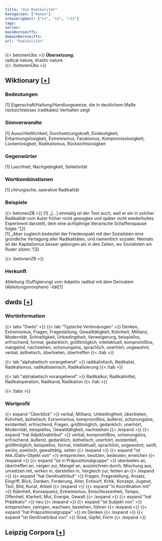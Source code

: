 ```yaml
---
title: "die Radikalität"
kategorien: ["Nomen"]
schwierigkeit: ["k1", "h3", "r15"]
tags:
series:
mainDornseiffs:
domainDornseiffs:
url: "Radikalität"
---
```


{{< betonenÜbs >}}
**Übersetzung:**  
radical nature, drastic nature  
{{< /betonenÜbs >}}

## Wiktionary [[+](https://de.wiktionary.org/wiki/Radikalität)]

### Bedeutungen
[1] Eigenschaft/Haltung/Handlungsweise, die in deutlichem Maße rücksichtsloses (radikales) Verhalten zeigt  

### Sinnverwandte
[1] Ausschließlichkeit, Durchsetzungskraft, Eindeutigkeit, Erbarmungslosigkeit, Extremismus, Fanatismus, Kompromisslosigkeit, Lückenlosigkeit, Radikalismus, Rücksichtslosigkeit  

### Gegenwörter
[1] Laschheit, Nachgiebigkeit, Selektivität  

### Wortkombinationen
[1] chirurgische, operative Radikalität  

### Beispiele
{{< betonenZB >}}
[1] „[…] einmalig ist der Text auch, weil er ein in solcher Radikalität vom Autor früher nicht gewagtes und später nicht wiederholtes Experiment darstellt, dem eine achtjährige literarische Schaffenspause folgte.“[2]  
[1] „Aber zugleich bedeutet der Friedenspakt mit den Sozialisten eine gründliche Vertagung aller Radikalitäten, und namentlich sozialer. Niemals ist der Kapitalismus besser geborgen als in den Zeiten, wo Sozialisten am Ruder sitzen.“[3]  

{{< /betonenZB >}}
### Herkunft
Ableitung (Suffigierung) vom Adjektiv radikal mit dem Derivatem (Ableitungsmorphem) -ität[1]  



## dwds [[+](https://www.dwds.de/wb/Radikalität)]

### Wortinformation
{{< tabs "Dwds" >}}
{{< tab "Typische Verbindungen" >}}
Denken, Extremismus, Fragen, Fragestellung, Gewalttätigkeit, Kühnheit, Militanz, Modernität, Schnelligkeit, Unbedingtheit, Verweigerung, beispiellos, erfrischend, formal, gedanklich, größtmöglich, intellektuell, kompromißlos, mangelnd, nachstehen, schonungslos, sprachlich, unerhört, ungewohnt, verbal, ästhetisch, überbieten, übertreffen
{{< /tab >}}

{{< tab "alphabetisch vorangehend" >}}
radikalistisch, Radikalist, Radikalismus, radikalislamisch, Radikalisierung
{{< /tab >}}

{{< tab "alphabetisch vorangehend" >}}
Radikalkur, Radikalmittel, Radikaloperation, Radikand, Radikation
{{< /tab >}}

{{< /tabs >}}

### Wortprofil
{{< expand "Überblick" >}} verbal, Militanz, Unbedingtheit, überbieten, Kühnheit, ästhetisch, Extremismus, kompromißlos, äußerst, schonungslos, existentiell, erfrischend, Fragen, größtmöglich, gedanklich, unerhört, Modernität, beispiellos, Gewalttätigkeit, nachstehen {{< /expand >}}
{{< expand "hat Adjektivattribut" >}} verbal, kompromißlos, schonungslos, erfrischend, äußerst, gedanklich, ästhetisch, unerhört, existentiell, größtmöglich, beispiellos, formal, intellektuell, sprachlich, ungewohnt, sanft, seriös, poetisch, gewalttätig, selten {{< /expand >}}
{{< expand "ist Akk./Dativ-Objekt von" >}} entsprechen, besitzen, bedeuten, erreichen {{< /expand >}}
{{< expand "ist in Präpositionalgruppe" >}} überbieten an, übertreffen an, neigen zur, Mangel an, auszeichnen durch, Mischung aus, umsetzen mit, wirken in, darstellen in, Vergleich zur, fehlen an {{< /expand >}}
{{< expand "hat Genitivattribut" >}} Fragen, Fragestellung, Ansatz, Eingriff, Blick, Denken, Forderung, Alter, Entwurf, Kritik, Konzept, Jugend, Text, Bild, Kunst, Arbeit {{< /expand >}}
{{< expand "in Koordination mit" >}} Kühnheit, Konsequenz, Extremismus, Entschlossenheit, Tempo, Offenheit, Klarheit, Mut, Energie, Gewalt {{< /expand >}}
{{< expand "hat Prädikativ" >}} neu {{< /expand >}}
{{< expand "ist Subjekt von" >}} entsprechen, zwingen, wachsen, bestehen, führen {{< /expand >}}
{{< expand "hat Präpositionalgruppe" >}} im Denken {{< /expand >}}
{{< expand "ist Genitivattribut von" >}} Grad, Gipfel, Form {{< /expand >}}

## Leipzig Corpora [[+](https://corpora.uni-leipzig.de/en/res?word=Radikalität&corpusId=deu_newscrawl-public_2018)]

